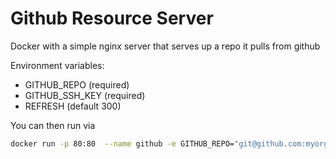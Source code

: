 # Github Resource Server

Docker with a simple nginx server that serves up a repo it pulls from github

Environment variables:

- GITHUB_REPO (required)
- GITHUB_SSH_KEY (required)
- REFRESH (default 300)

You can then run via

```bash
docker run -p 80:80  --name github -e GITHUB_REPO="git@github.com:myorg/myrepo.git" -e GITHUB_SSH_KEY="`cat path_to_my_github_key`" -e REFRESH=30 boritzio/docker-github-resource
```